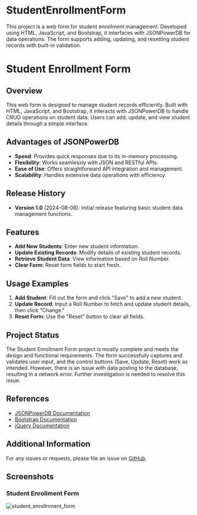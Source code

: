 # StudentEnrollmentForm
This project is a web form for student enrollment management. Developed using HTML, JavaScript, and Bootstrap, it interfaces with JSONPowerDB for data operations. The form supports adding, updating, and resetting student records with built-in validation.

# Student Enrollment Form

## Overview
This web form is designed to manage student records efficiently. Built with HTML, JavaScript, and Bootstrap, it interacts with JSONPowerDB to handle CRUD operations on student data. Users can add, update, and view student details through a simple interface.

## Advantages of JSONPowerDB
- **Speed**: Provides quick responses due to its in-memory processing.
- **Flexibility**: Works seamlessly with JSON and RESTful APIs.
- **Ease of Use**: Offers straightforward API integration and management.
- **Scalability**: Handles extensive data operations with efficiency.

## Release History
- **Version 1.0** (2024-08-06): Initial release featuring basic student data management functions.

## Features
- **Add New Students**: Enter new student information.
- **Update Existing Records**: Modify details of existing student records.
- **Retrieve Student Data**: View information based on Roll Number.
- **Clear Form**: Reset form fields to start fresh.

## Usage Examples
1. **Add Student**: Fill out the form and click "Save" to add a new student.
2. **Update Record**: Input a Roll Number to fetch and update student details, then click "Change."
3. **Reset Form**: Use the "Reset" button to clear all fields.

## Project Status
The Student Enrollment Form project is mostly complete and meets the design and functional requirements. The form successfully captures and validates user input, and the control buttons (Save, Update, Reset) work as intended. However, there is an issue with data posting to the database, resulting in a network error. Further investigation is needed to resolve this issue.

## References
- [JSONPowerDB Documentation](https://www.jsonpowerdb.org/)
- [Bootstrap Documentation](https://getbootstrap.com/)
- [jQuery Documentation](https://jquery.com/)

## Additional Information
For any issues or requests, please file an issue on [GitHub](https://github.com/sanika1707/StudentEnrollmentForm).

## Screenshots

### Student Enrollment Form
![student_enrollnment_form](https://github.com/user-attachments/assets/a9c9a814-fefb-4d48-bec7-75c532b1edb6)





